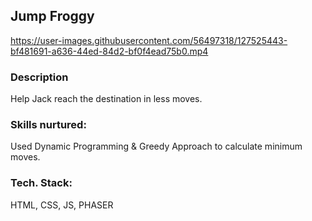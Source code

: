 ## Jump Froggy


https://user-images.githubusercontent.com/56497318/127525443-bf481691-a636-44ed-84d2-bf0f4ead75b0.mp4

### Description
Help Jack reach the destination in less moves.

### Skills nurtured:
Used Dynamic Programming & Greedy Approach to calculate minimum moves.

### Tech. Stack:
HTML, CSS, JS, PHASER
